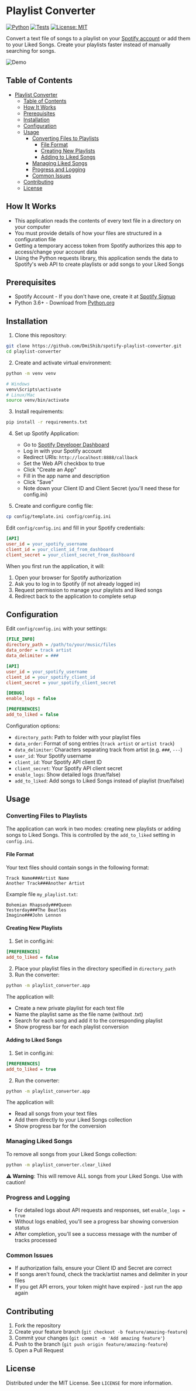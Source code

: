 # Playlist Converter

[![Python](https://img.shields.io/badge/python-3.6%2B-blue?style=flat-square)](https://www.python.org/)
[![Tests](https://img.shields.io/badge/tests-passing-brightgreen?style=flat-square)](./tests)
[![License: MIT](https://img.shields.io/github/license/pa-aggarwal/playlist-converter?color=orange&style=flat-square)](https://opensource.org/licenses/MIT)

Convert a text file of songs to a playlist on your <a href="https://open.spotify.com/">Spotify account</a> or add them to your Liked Songs. Create your playlists faster instead of manually searching for songs.

![Demo](./assets/demo.gif)

## Table of Contents

- [Playlist Converter](#playlist-converter)
  - [Table of Contents](#table-of-contents)
  - [How It Works](#how-it-works)
  - [Prerequisites](#prerequisites)
  - [Installation](#installation)
  - [Configuration](#configuration)
  - [Usage](#usage)
    - [Converting Files to Playlists](#converting-files-to-playlists)
      - [File Format](#file-format)
      - [Creating New Playlists](#creating-new-playlists)
      - [Adding to Liked Songs](#adding-to-liked-songs)
    - [Managing Liked Songs](#managing-liked-songs)
    - [Progress and Logging](#progress-and-logging)
    - [Common Issues](#common-issues)
  - [Contributing](#contributing)
  - [License](#license)

## How It Works

* This application reads the contents of every text file in a directory on your computer
* You must provide details of how your files are structured in a configuration file
* Getting a temporary access token from Spotify authorizes this app to access/change your account data
* Using the Python requests library, this application sends the data to Spotify's web API to create playlists or add songs to your Liked Songs

## Prerequisites

* Spotify Account - If you don't have one, create it at [Spotify Signup](https://www.spotify.com/us/signup/)
* Python 3.6+ - Download from [Python.org](https://www.python.org/downloads/)

## Installation

1. Clone this repository:
```bash
git clone https://github.com/DmiShib/spotify-playlist-converter.git
cd playlist-converter
```

2. Create and activate virtual environment:
```bash
python -m venv venv

# Windows
venv\Scripts\activate
# Linux/Mac
source venv/bin/activate
```

3. Install requirements:
```bash
pip install -r requirements.txt
```

4. Set up Spotify Application:
   * Go to [Spotify Developer Dashboard](https://developer.spotify.com/dashboard)
   * Log in with your Spotify account
   * Redirect URIs: `http://localhost:8888/callback`
   * Set the Web API checkbox to true
   * Click "Create an App"
   * Fill in the app name and description
   * Click "Save"
   * Note down your Client ID and Client Secret (you'll need these for config.ini)

5. Create and configure config file:
```bash
cp config/template.ini config/config.ini
```

Edit `config/config.ini` and fill in your Spotify credentials:
```ini
[API]
user_id = your_spotify_username
client_id = your_client_id_from_dashboard
client_secret = your_client_secret_from_dashboard
```

When you first run the application, it will:
1. Open your browser for Spotify authorization
2. Ask you to log in to Spotify (if not already logged in)
3. Request permission to manage your playlists and liked songs
4. Redirect back to the application to complete setup

## Configuration

Edit `config/config.ini` with your settings:

```ini
[FILE_INFO]
directory_path = /path/to/your/music/files
data_order = track artist
data_delimiter = ###

[API]
user_id = your_spotify_username
client_id = your_spotify_client_id
client_secret = your_spotify_client_secret

[DEBUG]
enable_logs = false

[PREFERENCES]
add_to_liked = false
```

Configuration options:
* `directory_path`: Path to folder with your playlist files
* `data_order`: Format of song entries (`track artist` or `artist track`)
* `data_delimiter`: Characters separating track from artist (e.g. `###`, `---`)
* `user_id`: Your Spotify username
* `client_id`: Your Spotify API client ID
* `client_secret`: Your Spotify API client secret
* `enable_logs`: Show detailed logs (true/false)
* `add_to_liked`: Add songs to Liked Songs instead of playlist (true/false)

## Usage

### Converting Files to Playlists

The application can work in two modes: creating new playlists or adding songs to Liked Songs. This is controlled by the `add_to_liked` setting in `config.ini`.

#### File Format
Your text files should contain songs in the following format:
```
Track Name###Artist Name
Another Track###Another Artist
```

Example file `my_playlist.txt`:
```
Bohemian Rhapsody###Queen
Yesterday###The Beatles
Imagine###John Lennon
```

#### Creating New Playlists
1. Set in config.ini:
```ini
[PREFERENCES]
add_to_liked = false
```

2. Place your playlist files in the directory specified in `directory_path`
3. Run the converter:
```bash
python -m playlist_converter.app
```

The application will:
- Create a new private playlist for each text file
- Name the playlist same as the file name (without .txt)
- Search for each song and add it to the corresponding playlist
- Show progress bar for each playlist conversion

#### Adding to Liked Songs
1. Set in config.ini:
```ini
[PREFERENCES]
add_to_liked = true
```

2. Run the converter:
```bash
python -m playlist_converter.app
```

The application will:
- Read all songs from your text files
- Add them directly to your Liked Songs collection
- Show progress bar for the conversion

### Managing Liked Songs

To remove all songs from your Liked Songs collection:
```bash
python -m playlist_converter.clear_liked
```

**⚠️ Warning**: This will remove ALL songs from your Liked Songs. Use with caution!

### Progress and Logging

- For detailed logs about API requests and responses, set `enable_logs = true`
- Without logs enabled, you'll see a progress bar showing conversion status
- After completion, you'll see a success message with the number of tracks processed

### Common Issues
- If authorization fails, ensure your Client ID and Secret are correct
- If songs aren't found, check the track/artist names and delimiter in your files
- If you get API errors, your token might have expired - just run the app again

## Contributing

1. Fork the repository
2. Create your feature branch (`git checkout -b feature/amazing-feature`)
3. Commit your changes (`git commit -m 'Add amazing feature'`)
4. Push to the branch (`git push origin feature/amazing-feature`)
5. Open a Pull Request

## License

Distributed under the MIT License. See `LICENSE` for more information.
